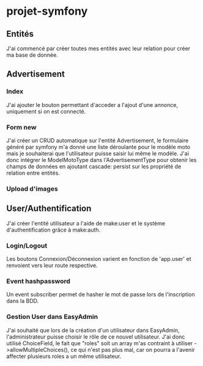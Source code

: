 # projet-symfony


## Entités

J'ai commencé par créer toutes mes entités avec leur relation pour créer ma base de donnée. 

## Advertisement

### Index
J'ai ajouter le bouton permettant d'acceder a l'ajout d'une annonce, uniquement si on est connecté.

### Form new
J'ai créer un CRUD automatique sur l'entité Advertisement, le formulaire généré par symfony m'a donné une liste déroulante pour le modèle moto mais je souhaiterai que l'utilisateur puisse saisir lui même le modèle. J'ai donc intégrer le ModelMotoType dans l'AdvertisementType pour obtenir les champs de données en ajoutant cascade: persist sur les propriété de relation entre entités.

### Upload d'images


## User/Authentification

J'ai créer l'entité utilisateur a l'aide de make:user et le système d'authentification grâce à make:auth.

### Login/Logout
Les boutons Connexion/Déconnexion varient en fonction de 'app.user' et renvoient vers leur route respective.

### Event hashpassword
Un event subscriber permet de hasher le mot de passe lors de l'inscription dans la BDD.

### Gestion User dans EasyAdmin
J'ai souhaité que lors de la création d'un utilisateur dans EasyAdmin, l'administrateur puisse choisir le rôle de ce nouvel utilisateur. J'ai donc utilisé ChoiceField, le fait que "roles" soit un array m'as contraint à utiliser ->allowMultipleChoices(), ce qui n'est pas plus mal, car on pourra a l'avenir affecter plusieurs roles a un même utilisateur.